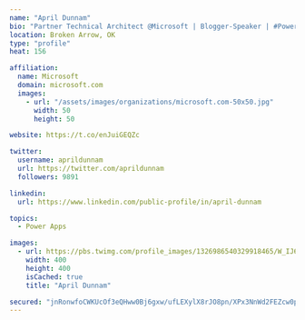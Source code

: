 ```yaml
---
name: "April Dunnam"
bio: "Partner Technical Architect @Microsoft | Blogger-Speaker | #PowerApps, #PowerAutomate, #Office365, #SharePoint | #WIT | #Karaoke Queen"
location: Broken Arrow, OK
type: "profile"
heat: 156

affiliation:
  name: Microsoft
  domain: microsoft.com
  images:
    - url: "/assets/images/organizations/microsoft.com-50x50.jpg"
      width: 50
      height: 50

website: https://t.co/enJuiGEQZc

twitter:
  username: aprildunnam
  url: https://twitter.com/aprildunnam
  followers: 9891

linkedin:
  url: https://www.linkedin.com/public-profile/in/april-dunnam

topics:
  - Power Apps

images:
  - url: https://pbs.twimg.com/profile_images/1326986540329918465/W_IJ6Ih2_400x400.jpg
    width: 400
    height: 400
    isCached: true
    title: "April Dunnam"

secured: "jnRonwfoCWKUcOf3eQHww0Bj6gxw/ufLEXylX8rJO8pn/XPx3NnWd2FEZcw0p9QgEJOxfRSlpU/igXC5QIGAJoauyJ4KV9Zo4ePIo4IV0bho+oRreq/Ln/c8cjNiqyROLYik3mDogPLtyHXZzZrAH1YGwhsU0lasGHyK1OaUJBzf+ZIEsIrJkQ8ojTG1giPkzRtxIZ4dDghJR8kmUnnsnD+Sb7+HUwlYHapdII0xiXhyccHQtogHcioMftfoGZ1N75PWcoaTqde6nWdRCMlazmOxKLNfWw5xVHpwpOge8wWZYQmzQyzIulXqatKZrZPzUlF/mCK5BwRCf9BSsnw8v89av2cDFNgyuOJZwRphMoHnwhhCy5+PKhzsV4CeWE7/mur9Z8z+vPKR3RR1sdFMQuTtUR9pjboS4FVrFBsWbyU=;G9qmOPg/Gw3VCTvIiCDHUw=="
---
```



